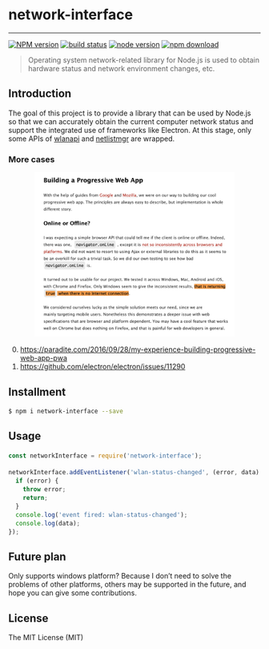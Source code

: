 # network-interface

---

[![NPM version][npm-image]][npm-url]
[![build status][build-image]][build-url]
[![node version][node-image]][node-url]
[![npm download][download-image]][download-url]

[npm-image]: https://img.shields.io/npm/v/network-interface.svg?style=flat-square
[npm-url]: https://npmjs.org/package/network-interface
[build-image]: https://img.shields.io/appveyor/build/xudafeng/network-interface.svg?style=flat-square&logo=appveyor
[build-url]: https://ci.appveyor.com/project/xudafeng/network-interface
[node-image]: https://img.shields.io/badge/node.js-%3E=_8-green.svg?style=flat-square
[node-url]: http://nodejs.org/download/
[download-image]: https://img.shields.io/npm/dm/network-interface.svg?style=flat-square
[download-url]: https://npmjs.org/package/network-interface

> Operating system network-related library for Node.js is used to obtain hardware status and network environment changes, etc.

## Introduction

The goal of this project is to provide a library that can be used by Node.js so that we can accurately obtain the current computer network status and support the integrated use of frameworks like Electron. At this stage, only some APIs of [wlanapi](https://docs.microsoft.com/en-us/windows/win32/api/wlanapi/nf-wlanapi-wlanregisternotification) and [netlistmgr](https://docs.microsoft.com/en-us/windows/win32/api/netlistmgr/nn-netlistmgr-inetworkconnectionevents) are wrapped.

### More cases

<p align="center">
  <img
    src="./images/post-pwa-paradite.png"
    width="400"
  />
</p>

0. https://paradite.com/2016/09/28/my-experience-building-progressive-web-app-pwa
1. https://github.com/electron/electron/issues/11290

## Installment

```bash
$ npm i network-interface --save
```

## Usage

```javascript
const networkInterface = require('network-interface');

networkInterface.addEventListener('wlan-status-changed', (error, data) => {
  if (error) {
    throw error;
    return;
  }
  console.log('event fired: wlan-status-changed');
  console.log(data);
});
```

## Future plan

Only supports windows platform? Because I don’t need to solve the problems of other platforms, others may be supported in the future, and hope you can give some contributions.

## License

The MIT License (MIT)
